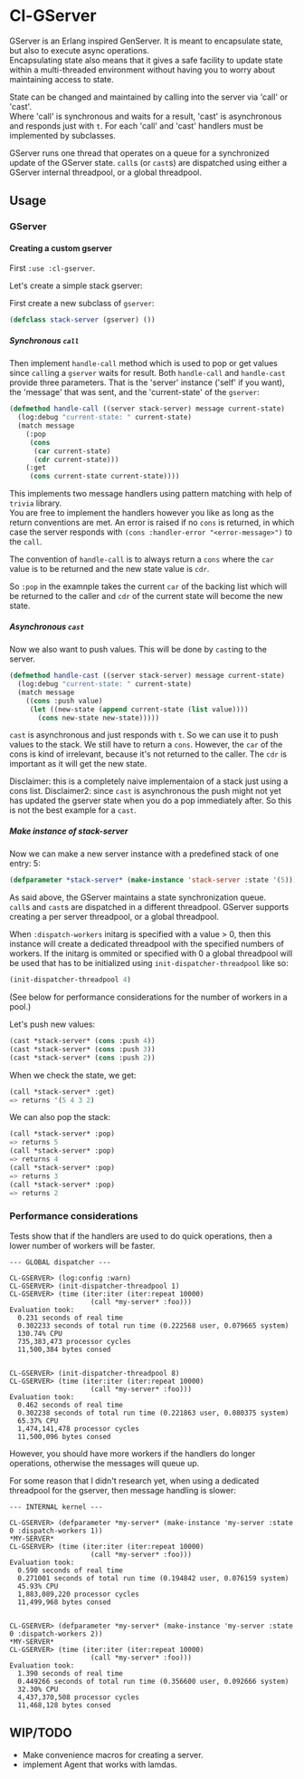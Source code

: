 # Cl-GServer

GServer is an Erlang inspired GenServer.
It is meant to encapsulate state, but also to execute async operations.  
Encapsulating state also means that it gives a safe facility to update state within a multi-threaded environment without having you to worry about maintaining access to state.

State can be changed and maintained by calling into the server via 'call' or 'cast'.  
Where 'call' is synchronous and waits for a result, 'cast' is asynchronous and responds just with `t`.
For each 'call' and 'cast' handlers must be implemented by subclasses.

GServer runs one thread that operates on a queue for a synchronized update of the GServer state.
`call`s (or `cast`s) are dispatched using either a GServer internal threadpool, or a global threadpool.

## Usage

### GServer

#### Creating a custom gserver

First `:use :cl-gserver`.

Let's create a simple stack gserver:

First create a new subclass of `gserver`:

```lisp
(defclass stack-server (gserver) ())
```

##### Synchronous `call`

Then implement `handle-call` method which is used to pop or get values since `call`ing a `gserver` waits for result.
Both `handle-call` and `handle-cast` provide three parameters. That is the 'server' instance ('self' if you want), 
the 'message' that was sent, and the 'current-state' of the `gserver`:

```lisp
(defmethod handle-call ((server stack-server) message current-state)
  (log:debug "current-state: " current-state)
  (match message
    (:pop
     (cons
      (car current-state)
      (cdr current-state)))
    (:get
     (cons current-state current-state))))
```

This implements two message handlers using pattern matching with help of `trivia` library.  
You are free to implement the handlers however you like as long as the return conventions are met.
An error is raised if no `cons` is returned, in which case the server responds with `(cons :handler-error "<error-message>")` to the `call`.

The convention of `handle-call` is to always return a `cons` where the `car` value is to be returned and the new state value is `cdr`.

So `:pop` in the examnple takes the current `car` of the backing list which will be returned to the caller and `cdr` of the current state will become the new state.

##### Asynchronous `cast`

Now we also want to push values. This will be done by `cast`ing to the server.

```lisp
(defmethod handle-cast ((server stack-server) message current-state)
  (log:debug "current-state: " current-state)
  (match message
    ((cons :push value)
     (let ((new-state (append current-state (list value))))
       (cons new-state new-state)))))
```

`cast` is asynchronous and just responds with `t`. So we can use it to push values to the stack.
We still have to return a `cons`. However, the `car` of the cons is kind of irrelevant, because it's not returned to the caller. The `cdr` is important as it will get the new state.

Disclaimer: this is a completely naive implementaion of a stack just using a cons list.
Disclaimer2: since `cast` is asynchronous the push might not yet has updated the gserver state when you do a pop immediately after.
So this is not the best example for a `cast`.


##### Make instance of stack-server

Now we can make a new server instance with a predefined stack of one entry: 5:

```lisp
(defparameter *stack-server* (make-instance 'stack-server :state '(5)))
```

As said above, the GServer maintains a state synchronization queue.  
`call`s and `cast`s are dispatched in a different threadpool. GServer supports creating a per server threadpool, or a global threadpool.

When `:dispatch-workers` initarg is specified with a value > 0, then this instance will create a dedicated threadpool with the specified numbers of workers. If the initarg is ommited or specified with 0 a global threadpool will be used that has to be initialized using `init-dispatcher-threadpool` like so:

```lisp
(init-dispatcher-threadpool 4)
```

(See below for performance considerations for the number of workers in a pool.)


Let's push new values:

```lisp
(cast *stack-server* (cons :push 4))
(cast *stack-server* (cons :push 3))
(cast *stack-server* (cons :push 2))
```

When we check the state, we get:

```lisp
(call *stack-server* :get)
=> returns '(5 4 3 2)
```

We can also pop the stack: 

```lisp
(call *stack-server* :pop)
=> returns 5
(call *stack-server* :pop)
=> returns 4
(call *stack-server* :pop)
=> returns 3
(call *stack-server* :pop)
=> returns 2
```

### Performance considerations

Tests show that if the handlers are used to do quick operations, then a lower number of workers will be faster.

```
--- GLOBAL dispatcher ---

CL-GSERVER> (log:config :warn)
CL-GSERVER> (init-dispatcher-threadpool 1)
CL-GSERVER> (time (iter:iter (iter:repeat 10000)
                    (call *my-server* :foo)))
Evaluation took:
  0.231 seconds of real time
  0.302233 seconds of total run time (0.222568 user, 0.079665 system)
  130.74% CPU
  735,383,473 processor cycles
  11,500,384 bytes consed


CL-GSERVER> (init-dispatcher-threadpool 8)
CL-GSERVER> (time (iter:iter (iter:repeat 10000)
                    (call *my-server* :foo)))
Evaluation took:
  0.462 seconds of real time
  0.302238 seconds of total run time (0.221863 user, 0.080375 system)
  65.37% CPU
  1,474,141,478 processor cycles
  11,500,096 bytes consed
```

However, you should have more workers if the handlers do longer operations, otherwise the messages will queue up.

For some reason that I didn't research yet, when using a dedicated threadpool for the gserver, then message handling is slower:

```
--- INTERNAL kernel ---

CL-GSERVER> (defparameter *my-server* (make-instance 'my-server :state 0 :dispatch-workers 1))
*MY-SERVER*
CL-GSERVER> (time (iter:iter (iter:repeat 10000)
                    (call *my-server* :foo)))
Evaluation took:
  0.590 seconds of real time
  0.271001 seconds of total run time (0.194842 user, 0.076159 system)
  45.93% CPU
  1,883,089,220 processor cycles
  11,499,968 bytes consed


CL-GSERVER> (defparameter *my-server* (make-instance 'my-server :state 0 :dispatch-workers 2))
*MY-SERVER*
CL-GSERVER> (time (iter:iter (iter:repeat 10000)
                    (call *my-server* :foo)))
Evaluation took:
  1.390 seconds of real time
  0.449266 seconds of total run time (0.356600 user, 0.092666 system)
  32.30% CPU
  4,437,370,508 processor cycles
  11,468,128 bytes consed
```


## WIP/TODO

- Make convenience macros for creating a server.
- implement Agent that works with lamdas.
